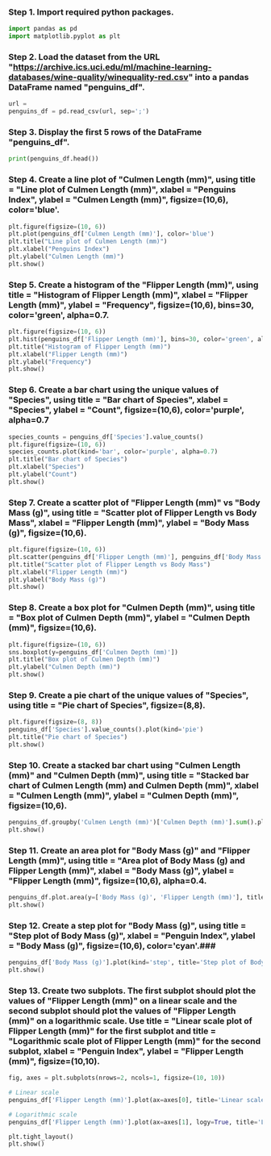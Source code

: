 ### Step 1. Import required python packages.
```python
import pandas as pd
import matplotlib.pyplot as plt
```

### Step 2. Load the dataset from the URL "https://archive.ics.uci.edu/ml/machine-learning-databases/wine-quality/winequality-red.csv" into a pandas DataFrame named "penguins_df".
```python
url = 
penguins_df = pd.read_csv(url, sep=';')
```

### Step 3. Display the first 5 rows of the DataFrame "penguins_df".
```python
print(penguins_df.head())
```

### Step 4. Create a line plot of "Culmen Length (mm)", using title = "Line plot of Culmen Length (mm)", xlabel = "Penguins Index", ylabel = "Culmen Length (mm)", figsize=(10,6), color='blue'.
```python
plt.figure(figsize=(10, 6))
plt.plot(penguins_df['Culmen Length (mm)'], color='blue')
plt.title("Line plot of Culmen Length (mm)")
plt.xlabel("Penguins Index")
plt.ylabel("Culmen Length (mm)")
plt.show()
```

### Step 5. Create a histogram of the "Flipper Length (mm)", using title = "Histogram of Flipper Length (mm)", xlabel = "Flipper Length (mm)", ylabel = "Frequency", figsize=(10,6), bins=30, color='green', alpha=0.7.
```python
plt.figure(figsize=(10, 6))
plt.hist(penguins_df['Flipper Length (mm)'], bins=30, color='green', alpha=0.7)
plt.title("Histogram of Flipper Length (mm)")
plt.xlabel("Flipper Length (mm)")
plt.ylabel("Frequency")
plt.show()
```

### Step 6. Create a bar chart using the unique values of "Species", using title = "Bar chart of Species", xlabel = "Species", ylabel = "Count", figsize=(10,6), color='purple', alpha=0.7
```python
species_counts = penguins_df['Species'].value_counts()
plt.figure(figsize=(10, 6))
species_counts.plot(kind='bar', color='purple', alpha=0.7)
plt.title("Bar chart of Species")
plt.xlabel("Species")
plt.ylabel("Count")
plt.show()
```

### Step 7. Create a scatter plot of "Flipper Length (mm)" vs "Body Mass (g)", using title = "Scatter plot of Flipper Length vs Body Mass", xlabel = "Flipper Length (mm)", ylabel = "Body Mass (g)", figsize=(10,6).
```python
plt.figure(figsize=(10, 6))
plt.scatter(penguins_df['Flipper Length (mm)'], penguins_df['Body Mass (g)'])
plt.title("Scatter plot of Flipper Length vs Body Mass")
plt.xlabel("Flipper Length (mm)")
plt.ylabel("Body Mass (g)")
plt.show()
```

### Step 8. Create a box plot for "Culmen Depth (mm)", using title = "Box plot of Culmen Depth (mm)", ylabel = "Culmen Depth (mm)", figsize=(10,6).
```python
plt.figure(figsize=(10, 6))
sns.boxplot(y=penguins_df['Culmen Depth (mm)'])
plt.title("Box plot of Culmen Depth (mm)")
plt.ylabel("Culmen Depth (mm)")
plt.show()
```

### Step 9. Create a pie chart of the unique values of "Species", using title = "Pie chart of Species", figsize=(8,8).
```python
plt.figure(figsize=(8, 8))
penguins_df['Species'].value_counts().plot(kind='pie')
plt.title("Pie chart of Species")
plt.show()
```

### Step 10. Create a stacked bar chart using "Culmen Length (mm)" and "Culmen Depth (mm)", using title = "Stacked bar chart of Culmen Length (mm) and Culmen Depth (mm)", xlabel = "Culmen Length (mm)", ylabel = "Culmen Depth (mm)", figsize=(10,6).
```python
penguins_df.groupby('Culmen Length (mm)')['Culmen Depth (mm)'].sum().plot(kind='bar', stacked=True, title='Stacked bar chart of Culmen Length (mm) and Culmen Depth (mm)', xlabel='Culmen Length (mm)', ylabel='Culmen Depth (mm)', figsize=(10, 6))
plt.show()
```

### Step 11. Create an area plot for "Body Mass (g)" and "Flipper Length (mm)", using title = "Area plot of Body Mass (g) and Flipper Length (mm)", xlabel = "Body Mass (g)", ylabel = "Flipper Length (mm)", figsize=(10,6), alpha=0.4.
```python
penguins_df.plot.area(y=['Body Mass (g)', 'Flipper Length (mm)'], title='Area plot of Body Mass (g) and Flipper Length (mm)', xlabel='Body Mass (g)', ylabel='Flipper Length (mm)', figsize=(10, 6), alpha=0.4)
plt.show()
```

### Step 12. Create a step plot for "Body Mass (g)", using title = "Step plot of Body Mass (g)", xlabel = "Penguin Index", ylabel = "Body Mass (g)", figsize=(10,6), color='cyan'.### 
```python
penguins_df['Body Mass (g)'].plot(kind='step', title='Step plot of Body Mass (g)', xlabel='Penguin Index', ylabel='Body Mass (g)', figsize=(10, 6), color='cyan')
plt.show()
```

### Step 13. Create two subplots. The first subplot should plot the values of "Flipper Length (mm)" on a linear scale and the second subplot should plot the values of "Flipper Length (mm)" on a logarithmic scale. Use title = "Linear scale plot of Flipper Length (mm)" for the first subplot and title = "Logarithmic scale plot of Flipper Length (mm)" for the second subplot, xlabel = "Penguin Index", ylabel = "Flipper Length (mm)", figsize=(10,10).
```python
fig, axes = plt.subplots(nrows=2, ncols=1, figsize=(10, 10))

# Linear scale
penguins_df['Flipper Length (mm)'].plot(ax=axes[0], title='Linear scale plot of Flipper Length (mm)', xlabel='Penguin Index', ylabel='Flipper Length (mm)')

# Logarithmic scale
penguins_df['Flipper Length (mm)'].plot(ax=axes[1], logy=True, title='Logarithmic scale plot of Flipper Length (mm)', xlabel='Penguin Index', ylabel='Flipper Length (mm)')

plt.tight_layout()
plt.show()
```

